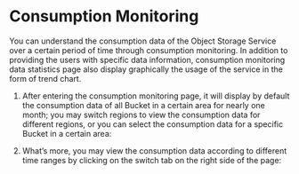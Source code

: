 # Consumption Monitoring

You can understand the consumption data of the Object Storage Service over a certain period of time through consumption monitoring. In addition to providing the users with specific data information, consumption monitoring data statistics page also display graphically the usage of the service in the form of trend chart.

1. After entering the consumption monitoring page, it will display by default the consumption data of all Bucket in a certain area for nearly one month; you may switch regions to view the consumption data for different regions, or you can select the consumption data for a specific Bucket in a certain area:

2. What’s more, you may view the consumption data according to different time ranges by clicking on the switch tab on the right side of the page:
